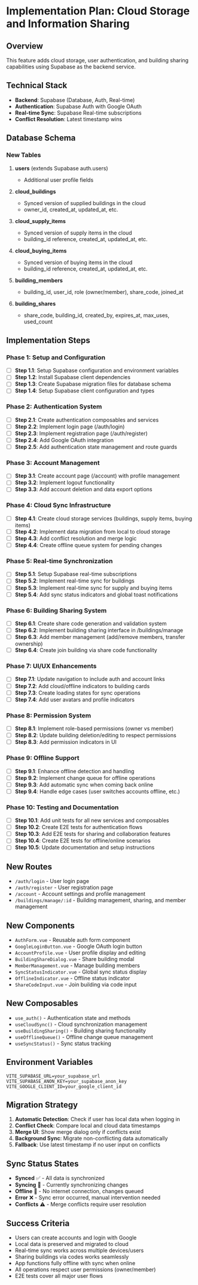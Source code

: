 # Implementation Plan: Cloud Storage and Information Sharing

## Overview

This feature adds cloud storage, user authentication, and building sharing capabilities using Supabase as the backend service.

## Technical Stack

- **Backend**: Supabase (Database, Auth, Real-time)
- **Authentication**: Supabase Auth with Google OAuth
- **Real-time Sync**: Supabase Real-time subscriptions
- **Conflict Resolution**: Latest timestamp wins

## Database Schema

### New Tables

1. **users** (extends Supabase auth.users)
   - Additional user profile fields

2. **cloud_buildings**
   - Synced version of supplied buildings in the cloud
   - owner_id, created_at, updated_at, etc.

3. **cloud_supply_items**
   - Synced version of supply items in the cloud
   - building_id reference, created_at, updated_at, etc.

4. **cloud_buying_items**
   - Synced version of buying items in the cloud
   - building_id reference, created_at, updated_at, etc.

5. **building_members**
   - building_id, user_id, role (owner/member), share_code, joined_at

6. **building_shares**
   - share_code, building_id, created_by, expires_at, max_uses, used_count

## Implementation Steps

### Phase 1: Setup and Configuration

- [ ] **Step 1.1**: Setup Supabase configuration and environment variables
- [ ] **Step 1.2**: Install Supabase client dependencies
- [ ] **Step 1.3**: Create Supabase migration files for database schema
- [ ] **Step 1.4**: Setup Supabase client configuration and types

### Phase 2: Authentication System

- [ ] **Step 2.1**: Create authentication composables and services
- [ ] **Step 2.2**: Implement login page (/auth/login)
- [ ] **Step 2.3**: Implement registration page (/auth/register)
- [ ] **Step 2.4**: Add Google OAuth integration
- [ ] **Step 2.5**: Add authentication state management and route guards

### Phase 3: Account Management

- [ ] **Step 3.1**: Create account page (/account) with profile management
- [ ] **Step 3.2**: Implement logout functionality
- [ ] **Step 3.3**: Add account deletion and data export options

### Phase 4: Cloud Sync Infrastructure

- [ ] **Step 4.1**: Create cloud storage services (buildings, supply items, buying items)
- [ ] **Step 4.2**: Implement data migration from local to cloud storage
- [ ] **Step 4.3**: Add conflict resolution and merge logic
- [ ] **Step 4.4**: Create offline queue system for pending changes

### Phase 5: Real-time Synchronization

- [ ] **Step 5.1**: Setup Supabase real-time subscriptions
- [ ] **Step 5.2**: Implement real-time sync for buildings
- [ ] **Step 5.3**: Implement real-time sync for supply and buying items
- [ ] **Step 5.4**: Add sync status indicators and global toast notifications

### Phase 6: Building Sharing System

- [ ] **Step 6.1**: Create share code generation and validation system
- [ ] **Step 6.2**: Implement building sharing interface in /buildings/manage
- [ ] **Step 6.3**: Add member management (add/remove members, transfer ownership)
- [ ] **Step 6.4**: Create join building via share code functionality

### Phase 7: UI/UX Enhancements

- [ ] **Step 7.1**: Update navigation to include auth and account links
- [ ] **Step 7.2**: Add cloud/offline indicators to building cards
- [ ] **Step 7.3**: Create loading states for sync operations
- [ ] **Step 7.4**: Add user avatars and profile indicators

### Phase 8: Permission System

- [ ] **Step 8.1**: Implement role-based permissions (owner vs member)
- [ ] **Step 8.2**: Update building deletion/editing to respect permissions
- [ ] **Step 8.3**: Add permission indicators in UI

### Phase 9: Offline Support

- [ ] **Step 9.1**: Enhance offline detection and handling
- [ ] **Step 9.2**: Implement change queue for offline operations
- [ ] **Step 9.3**: Add automatic sync when coming back online
- [ ] **Step 9.4**: Handle edge cases (user switches accounts offline, etc.)

### Phase 10: Testing and Documentation

- [ ] **Step 10.1**: Add unit tests for all new services and composables
- [ ] **Step 10.2**: Create E2E tests for authentication flows
- [ ] **Step 10.3**: Add E2E tests for sharing and collaboration features
- [ ] **Step 10.4**: Create E2E tests for offline/online scenarios
- [ ] **Step 10.5**: Update documentation and setup instructions

## New Routes

- `/auth/login` - User login page
- `/auth/register` - User registration page
- `/account` - Account settings and profile management
- `/buildings/manage/:id` - Building management, sharing, and member management

## New Components

- `AuthForm.vue` - Reusable auth form component
- `GoogleLoginButton.vue` - Google OAuth login button
- `AccountProfile.vue` - User profile display and editing
- `BuildingShareDialog.vue` - Share building modal
- `MemberManagement.vue` - Manage building members
- `SyncStatusIndicator.vue` - Global sync status display
- `OfflineIndicator.vue` - Offline status indicator
- `ShareCodeInput.vue` - Join building via code input

## New Composables

- `use_auth()` - Authentication state and methods
- `useCloudSync()` - Cloud synchronization management
- `useBuildingSharing()` - Building sharing functionality
- `useOfflineQueue()` - Offline change queue management
- `useSyncStatus()` - Sync status tracking

## Environment Variables

```env
VITE_SUPABASE_URL=your_supabase_url
VITE_SUPABASE_ANON_KEY=your_supabase_anon_key
VITE_GOOGLE_CLIENT_ID=your_google_client_id
```

## Migration Strategy

1. **Automatic Detection**: Check if user has local data when logging in
2. **Conflict Check**: Compare local and cloud data timestamps
3. **Merge UI**: Show merge dialog only if conflicts exist
4. **Background Sync**: Migrate non-conflicting data automatically
5. **Fallback**: Use latest timestamp if no user input on conflicts

## Sync Status States

- **Synced** ✅ - All data is synchronized
- **Syncing** 🔄 - Currently synchronizing changes
- **Offline** 📵 - No internet connection, changes queued
- **Error** ❌ - Sync error occurred, manual intervention needed
- **Conflicts** ⚠️ - Merge conflicts require user resolution

## Success Criteria

- Users can create accounts and login with Google
- Local data is preserved and migrated to cloud
- Real-time sync works across multiple devices/users
- Sharing buildings via codes works seamlessly
- App functions fully offline with sync when online
- All operations respect user permissions (owner/member)
- E2E tests cover all major user flows
